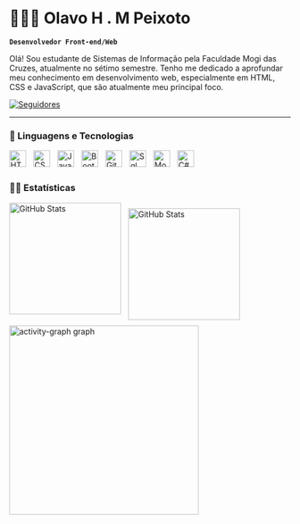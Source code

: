 # 👨🏻‍💻 Olavo H . M Peixoto

**`Desenvolvedor Front-end/Web`**

Olá! Sou estudante de Sistemas de Informação pela Faculdade Mogi das Cruzes, atualmente no sétimo semestre. Tenho me dedicado a aprofundar meu conhecimento em desenvolvimento web, especialmente em HTML, CSS e JavaScript, que são atualmente meu principal foco.

<p align="left">
    <a href="https://github.com/Olavohenrique03?tab=followers">
        <img 
            alt="Seguidores" 
            title="Me siga no GitHub" 
            src="https://custom-icon-badges.demolab.com/github/followers/Olavohenrique03?color=236ad3&labelColor=1155ba&style=for-the-badge&logo=github&label=Seguidores&logoColor=white"
        />
    </a>
</p>

---

### 👾 Linguagens e Tecnologias

<img 
    align="left" 
    alt="HTML"
    title="HTML" 
    width="30px" 
    style="padding-right: 10px;" 
    src="https://cdn.jsdelivr.net/gh/devicons/devicon@latest/icons/html5/html5-original.svg" 
/>
<img 
    align="left" 
    alt="CSS" 
    title="CSS"
    width="30px" 
    style="padding-right: 10px;" 
    src="https://cdn.jsdelivr.net/gh/devicons/devicon@latest/icons/css3/css3-original.svg" 
/>
<img 
    align="left" 
    alt="JavaScript" 
    title="JavaScript"
    width="30px" 
    style="padding-right: 10px;" 
    src="https://cdn.jsdelivr.net/gh/devicons/devicon@latest/icons/javascript/javascript-original.svg" 
/>
<img 
    align="left" 
    alt="Bootstrap"
    title="Bootstrap" 
    width="30px" 
    style="padding-right: 10px;" 
    src="https://cdn.jsdelivr.net/gh/devicons/devicon@latest/icons/bootstrap/bootstrap-original.svg" 
/>
<img 
    align="left" 
    alt="Git" 
    title="Git"
    width="30px" 
    style="padding-right: 10px;" 
    src="https://cdn.jsdelivr.net/gh/devicons/devicon@latest/icons/git/git-original.svg" 
/>
<img 
    align="left" 
    alt="Sql" 
    title="Sql"
    width="30px" 
    style="padding-right: 10px;"
    src="https://cdn.jsdelivr.net/gh/devicons/devicon@latest/icons/azuresqldatabase/azuresqldatabase-original.svg" 
/>
<img 
    align="left" 
    alt="MongoDB" 
    title="MongoDB"
    width="30px" 
    style="padding-right: 10px;"
    src="https://cdn.jsdelivr.net/gh/devicons/devicon@latest/icons/mongodb/mongodb-plain-wordmark.svg"
/>
<img
    align="left" 
    alt="C#" 
    title="C#"
    width="30px" 
    style="padding-right: 10px;"
    src="https://cdn.jsdelivr.net/gh/devicons/devicon@latest/icons/csharp/csharp-plain.svg" 
/>
          
<br/>
<br/>

### 🐱‍🏍 Estatísticas

<p>
  <img 
    align="left" 
    alt="GitHub Stats" 
    height="200" 
    style="padding-right: 10px;" 
    src="https://github-readme-stats.vercel.app/api?username=Olavohenrique03&show_icons=true&theme=tokyonight&include_all_commits=true&locale=pt-br" 
  />

<img 
    align="left" 
    alt="GitHub Stats" 
    height="200" 
    style="padding-top: 10px;"
    src="https://github-readme-stats.vercel.app/api/top-langs/?username=olavohenrique03&theme=tokyonight&layout=compact&custom_title=Tecnologias&langs_count=9" 
  />

</p>

<img
   align="left"
   alt="activity-graph graph" 
   height="339"
   style="padding-top: 10px;"
   src="https://github-readme-activity-graph.vercel.app/graph?username=olavohenrique03&radius=16&theme=github-dark&area=true&order=5&hide_title=false&hide_border=true"
 />




            
